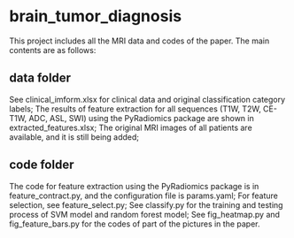 # brain_tumor_diagnosis
This project includes all the MRI data and codes of the paper. The main contents are as follows:
## data folder
See clinical_imform.xlsx for clinical data and original classification category labels;
The results of feature extraction for all sequences (T1W, T2W, CE-T1W, ADC, ASL, SWI) using the PyRadiomics package are shown in extracted_features.xlsx;
The original MRI images of all patients are available, and it is still being added;
## code folder
The code for feature extraction using the PyRadiomics package is in feature_contract.py, and the configuration file is params.yaml;
For feature selection, see feature_select.py;
See classify.py for the training and testing process of SVM model and random forest model;
See fig_heatmap.py and fig_feature_bars.py for the codes of part of the pictures in the paper.
